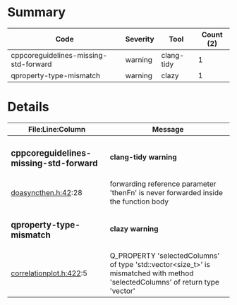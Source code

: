 # Summary
| Code | Severity | Tool | Count (2) |
|---|---|---|---|
| cppcoreguidelines-missing-std-forward | warning | clang-tidy | 1 |
| qproperty-type-mismatch | warning | clazy | 1 |
# Details
| File:Line:Column | Message |
|---|---|
| <h3>cppcoreguidelines-missing-std-forward</h3> | <h4>clang-tidy warning</h4> |
| [doasyncthen.h:42](https://github.com/graphia-app/graphia/blame/missing-forward-warning/source/shared/utils/doasyncthen.h#L42 "source/shared/utils/doasyncthen.h:42"):28 | forwarding reference parameter 'thenFn' is never forwarded inside the function body |
| <h3>qproperty-type-mismatch</h3> | <h4>clazy warning</h4> |
| [correlationplot.h:422](https://github.com/graphia-app/graphia/blame/missing-forward-warning/source/plugins/correlation/ui/qml/Graphia/Plugins/Correlation/correlationplot.h#L422 "source/plugins/correlation/ui/qml/Graphia/Plugins/Correlation/correlationplot.h:422"):5 | Q_PROPERTY 'selectedColumns' of type 'std::vector<size_t>' is mismatched with method 'selectedColumns' of return type 'vector<unsignedlong>' |
